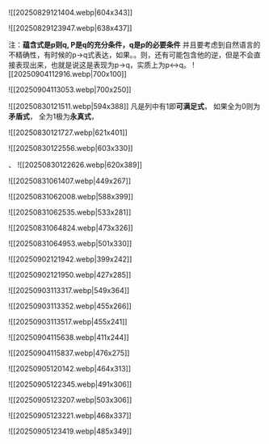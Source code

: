 
![[20250829121404.webp|604x343]]

![[20250829123947.webp|638x437]]


注：**蕴含式是p则q, P是q的充分条件，q是p的必要条件**
并且要考虑到自然语言的不精确性，有时候的p->q式表达，如果。。则，还有可能包含他的逆，但是不会直接表现出来，也就是说这是表现为p->q，实质上为p<->q。
![[20250904112916.webp|700x100]]

![[20250904113053.webp|700x250]]

![[20250830121511.webp|594x388]]
	凡是列中有1即**可满足式**， 如果全为0则为**矛盾式**， 全为1极为**永真式**，

![[20250830121727.webp|621x401]]

![[20250830122556.webp|603x330]]

、
![[20250830122626.webp|620x389]]

![[20250831061407.webp|449x267]]


![[20250831062008.webp|588x399]]

![[20250831062535.webp|533x281]]

![[20250831064824.webp|473x326]]

![[20250831064953.webp|501x330]]

![[20250902121942.webp|399x242]]

![[20250902121950.webp|427x285]]

![[20250903113317.webp|549x364]]

![[20250903113352.webp|455x266]]

![[20250903113517.webp|455x241]]

![[20250904115638.webp|411x244]]

![[20250904115837.webp|476x275]]

![[20250905120142.webp|464x313]]

![[20250905122345.webp|491x306]]

![[20250905123207.webp|503x306]]

![[20250905123221.webp|468x337]]


![[20250905123419.webp|485x349]]